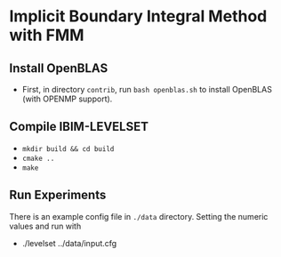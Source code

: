 # Implicit Boundary Integral Method with FMM

## Install OpenBLAS
- First, in directory ``contrib``, run ``bash openblas.sh`` to install OpenBLAS (with OPENMP support).
## Compile IBIM-LEVELSET
- ``mkdir build && cd build``
- ``cmake ..`` 
- ``make``

## Run Experiments
There is an example config file in ``./data`` directory. Setting the numeric values and run with
- ./levelset ../data/input.cfg

